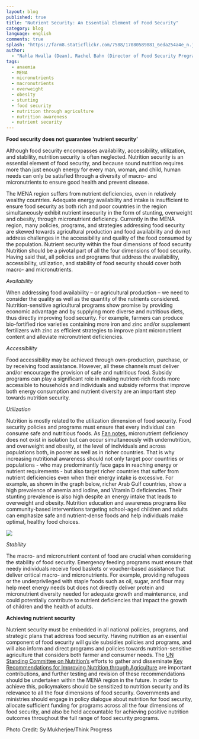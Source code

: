 ```yaml
---
layout: blog
published: true
title: "Nutrient Security: An Essential Element of Food Security"
category: blog
language: english
comments: true
splash: "https://farm8.staticflickr.com/7588/17080589881_6eda254a4e_n.jpg"
author: 
  - "Nahla Hwalla (Dean), Rachel Bahn (Director of Food Security Program), Sibelle El-Labban (Senior Research Assistant) – Faculty of Agricultural and Food Sciences, American University of Beirut"
tags: 
  - anaemia
  - MENA
  - micronutrients
  - macronutrients
  - overweight
  - obesity
  - stunting
  - food security
  - nutrition through agriculture
  - nutrition awareness
  - nutrient security
---
```


**Food security does not guarantee ‘nutrient security’**

Although food security encompasses availability, accessibility, utilization, and stability, nutrition security is often neglected. Nutrition security is an essential element of food security, and because sound nutrition requires more than just enough energy for every man, woman, and child, human needs can only be satisfied through a diversity of macro- and micronutrients to ensure good health and prevent disease. 

The MENA region suffers from nutrient deficiencies, even in relatively wealthy countries. Adequate energy availability and intake is insufficient to ensure food security as both rich and poor countries in the region simultaneously exhibit nutrient insecurity in the form of stunting, overweight and obesity, through micronutrient deficiency. Currently in the MENA region, many policies, programs, and strategies addressing food security are skewed towards agricultural production and food availability and do not address challenges in the accessibility and quality of the food consumed by the population. 
Nutrient security within the four dimensions of food security
Nutrition should be a pivotal part of all the four dimensions of food security. Having said that, all policies and programs that address the availability, accessibility, utilization, and stability of food security should cover both macro- and micronutrients.  

_Availability_

When addressing food availability – or agricultural production – we need to consider the quality as well as the quantity of the nutrients considered.  Nutrition-sensitive agricultural programs show promise by providing economic advantage and by supplying more diverse and nutritious diets, thus directly improving food security. For example, farmers can produce bio-fortified rice varieties containing more iron and zinc and/or supplement fertilizers with zinc as efficient strategies to improve plant micronutrient content and alleviate micronutrient deficiencies. 

_Accessibility_

Food accessibility may be achieved through own-production, purchase, or by receiving food assistance. However, all these channels must deliver and/or encourage the provision of safe and nutritious food. Subsidy programs can play a significant role in making nutrient-rich foods more accessible to households and individuals and subsidy reforms that improve both energy consumption and nutrient diversity are an important step towards nutrition security. 

_Utilization_

Nutrition is mostly related to the utilization dimension of food security. Food security policies and programs must ensure that every individual can consume safe and nutritious foods. As [Fan notes](http://www.arabspatial.org/arabspatialblog/blog/2014/10/13/overcoming-triple-burden-of-malnutrition-in-mena-region/), micronutrient deficiency does not exist in isolation but can occur simultaneously with undernutrition, and overweight and obesity, at the level of individuals and across populations both, in poorer as well as in richer countries. That is why increasing nutritional awareness should not only target poor countries or populations - who may predominantly face gaps in reaching energy or nutrient requirements - but also target richer countries that suffer from nutrient deficiencies even when their energy intake is excessive. For example, as shown in the graph below, richer Arab Gulf countries, show a high prevalence of anemia and iodine, and Vitamin D deficiencies. Their stunting prevalence is also high despite an energy intake that leads to overweight and obesity. Nutrition education and awareness programs like community-based interventions targeting school-aged children and adults can emphasize safe and nutrient-dense foods and help individuals make optimal, healthy food choices. 

![](https://farm8.staticflickr.com/7612/16461204933_5cdc81e042_z.jpg)

_Stability_

The macro- and micronutrient content of food are crucial when considering the stability of food security. Emergency feeding programs must ensure that needy individuals receive food baskets or voucher-based assistance that deliver critical macro- and micronutrients. For example, providing refugees or the underprivileged with staple foods such as oil, sugar, and flour may help meet energy needs but does not directly deliver protein and micronutrient diversity needed for adequate growth and maintenance, and could potentially contribute to nutrient deficiencies that impact the growth of children and the health of adults. 

**Achieving nutrient security**

Nutrient security must be embedded in all national policies, programs, and strategic plans that address food security. Having nutrition as an essential component of food security will guide subsidies policies and programs, and will also inform and direct programs and policies towards nutrition-sensitive agriculture that considers both farmer and consumer needs. The [UN Standing Committee on Nutrition’s](http://www.unscn.org/) efforts to gather and disseminate [Key Recommendations for Improving Nutrition through Agriculture](http://unscn.org/files/Agriculture-Nutrition-CoP/Agriculture-Nutrition_Key_recommendations.pdf) are important contributions, and further testing and revision of these recommendations should be undertaken within the MENA region in the future.  In order to achieve this, policymakers should be sensitized to nutrition security and its relevance to all the four dimensions of food security. Governments and ministries should engage in policy dialogue about nutrition for food security, allocate sufficient funding for programs across all the four dimensions of food security, and also be held accountable for achieving positive nutrition outcomes throughout the full range of food security programs. 

Photo Credit: Sy Mukherjee/Think Progress
